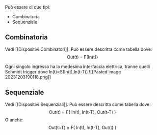 Può essere di due tipi:
- Combinatoria
- Sequenziale

## Combinatoria
Vedi [[Dispositivi Combinatori]].
Può essere descritta come tabella dove:
$$\text{Out(t) = F(In(t))}$$

Ogni singolo ingresso ha la medesima interfaccia elettrica, tranne quelli Schmidt trigger dove $\text{In(t)=S(In(t),In(t-T))}$
![[Pasted image 20231203190118.png]]

## Sequenziale
Vedi [[Dispositivi Sequenziali]].
Può essere descritta come tabella dove:
$$\text{Out(t) = F( In(t), In(t-T), Out(t-T) )}$$
O anche:
$$\text{Out(t+T) = F( In(t), In(t-T), Out(t) )}$$
